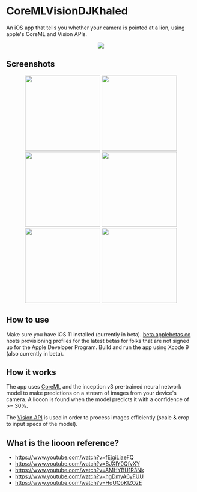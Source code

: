 # CoreMLVisionDJKhaled

An iOS app that tells you whether your camera is pointed at a lion, using apple's CoreML and Vision APIs.

<p align="center">
	<img src="https://raw.githubusercontent.com/G2Jose/https://github.com/G2Jose/CoreMLVisionDJKhaled/master/screenshots/khaled_lion.jpg"/>
</p>

## Screenshots

<p align="center">
	<img width="200" src="https://raw.githubusercontent.com/G2Jose/https://github.com/G2Jose/CoreMLVisionDJKhaled/master/screenshots/lion_detected_1.jpg"/>
	<img width="200" src="https://raw.githubusercontent.com/G2Jose/https://github.com/G2Jose/CoreMLVisionDJKhaled/master/screenshots/no_lion_detected_coke.jpg"/>
	<img width="200" src="https://raw.githubusercontent.com/G2Jose/https://github.com/G2Jose/CoreMLVisionDJKhaled/master/screenshots/no_lion_detected_burger.jpg"/>
	<img width="200" src="https://raw.githubusercontent.com/G2Jose/https://github.com/G2Jose/CoreMLVisionDJKhaled/master/screenshots/lion_detected_2.jpg"/>
	<img width="200" src="https://raw.githubusercontent.com/G2Jose/https://github.com/G2Jose/CoreMLVisionDJKhaled/master/screenshots/lion_detected_3.jpg"/>
	<img width="200" src="https://raw.githubusercontent.com/G2Jose/https://github.com/G2Jose/CoreMLVisionDJKhaled/master/screenshots/lion_detected_4.jpg"/>
</p>

## How to use

Make sure you have iOS 11 installed (currently in beta). [beta.applebetas.co](https://beta.applebetas.co/) hosts provisioning profiles for the latest betas for folks that are not signed up for the Apple Developer Program. Build and run the app using Xcode 9 (also currently in beta).

## How it works

The app uses [CoreML](https://developer.apple.com/documentation/coreml) and the inception v3 pre-trained neural network model to make predictions on a stream of images from your device's camera. A liooon is found when the model predicts it with a confidence of >= 30%.

The [Vision API](https://developer.apple.com/documentation/vision) is used in order to process images efficiently (scale & crop to input specs of the model).

## What is the liooon reference?

- https://www.youtube.com/watch?v=fEjgiLiaeFQ
- https://www.youtube.com/watch?v=BJXIY0QfvXY
- https://www.youtube.com/watch?v=AMHYBU1R3Nk
- https://www.youtube.com/watch?v=hgDmyA6yFUU
- https://www.youtube.com/watch?v=HqUQbKIZOzE
